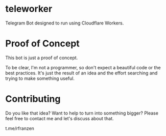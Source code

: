 # teleworker
Telegram Bot designed to run using Cloudflare Workers.

# Proof of Concept
This bot is just a proof of concept.


To be clear, I'm not a programmer, so don't expect a beautiful code or the best practices. It's just the result of an idea and the effort searching and trying to make something useful.

# Contributing
Do you like that idea? Want to help to turn into something bigger? Please feel free to contact me and let's discuss about that.

t.me/rfranzen